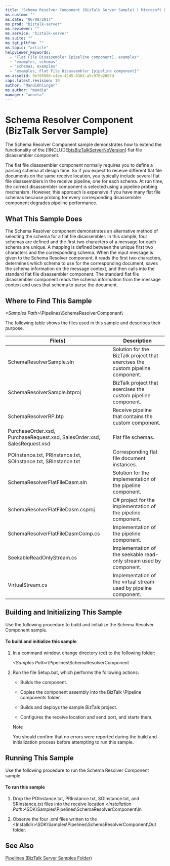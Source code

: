 ```yaml
---
title: "Schema Resolver Component (BizTalk Server Sample) | Microsoft Docs"
ms.custom: ""
ms.date: "06/08/2017"
ms.prod: "biztalk-server"
ms.reviewer: ""
ms.service: "biztalk-server"
ms.suite: ""
ms.tgt_pltfrm: ""
ms.topic: "article"
helpviewer_keywords: 
  - "Flat File Disassembler [pipeline component], examples"
  - "examples, schemas"
  - "schemas, examples"
  - "examples, Flat File Disassembler [pipeline component]"
ms.assetid: 9ef68988-c4ee-42d5-83b5-a5c978b2007d
caps.latest.revision: 10
author: "MandiOhlinger"
ms.author: "mandia"
manager: "anneta"
---
```

# Schema Resolver Component (BizTalk Server Sample)
The Schema Resolver Component sample demonstrates how to extend the functionality of the [!INCLUDE[btsBizTalkServerNoVersion](../includes/btsbiztalkservernoversion-md.md)] flat file disassembler component.  
  
 The flat file disassembler component normally requires you to define a parsing schema at design time. So if you expect to receive different flat file documents on the same receive location, you typically include several flat file disassemblers in the receive pipeline, one for each schema. At run time, the correct disassembler component is selected using a pipeline probing mechanism. However, this approach is expensive if you have many flat file schemas because probing for every corresponding disassembler component degrades pipeline performance.  
  
## What This Sample Does  
 The Schema Resolver component demonstrates an alternative method of selecting the schema for a flat file disassembler. In this sample, four schemas are defined and the first two characters of a message for each schema are unique. A mapping is defined between the unique first two characters and the corresponding schema. When the input message is given to the Schema Resolver component, it reads the first two characters, determines which schema to use for the corresponding document, saves the schema information on the message context, and then calls into the standard flat file disassembler component. The standard flat file disassembler component reads the schema information from the message context and uses that schema to parse the document.  
  
## Where to Find This Sample  
 *\<Samples Path>*\Pipelines\SchemaResolverComponent\  
  
 The following table shows the files used in this sample and describes their purpose.  
  
|File(s)|Description|  
|---------------|-----------------|  
|SchemaResolverSample.sln|Solution for the BizTalk project that exercises the custom pipeline component.|  
|SchemaResolverSample.btproj|BizTalk project that exercises the custom pipeline component.|  
|SchemaResolverRP.btp|Receive pipeline that contains the custom component.|  
|PurchaseOrder.xsd, PurchaseRequest.xsd, SalesOrder.xsd, SalesRequest.xsd|Flat file schemas.|  
|POInstance.txt, PRInstance.txt, SOInstance.txt, SRInstance.txt|Corresponding flat file document instances.|  
|SchemaResolverFlatFileDasm.sln|Solution for the implementation of the pipeline component.|  
|SchemaResolverFlatFileDasm.csproj|C# project for the implementation of the pipeline component.|  
|SchemaResolverFlatFileDasmComp.cs|Implementation of the pipeline component.|  
|SeekableReadOnlyStream.cs|Implementation of the seekable read-only stream used by component.|  
|VirtualStream.cs|Implementation of the virtual stream used by pipeline component.|  
  
## Building and Initializing This Sample  
 Use the following procedure to build and initialize the Schema Resolver Component sample.  
  
#### To build and initialize this sample  
  
1.  In a command window, change directory (cd) to the following folder:  
  
     *\<Samples Path>*\Pipelines\SchemaResolverComponent  
  
2.  Run the file Setup.bat, which performs the following actions:  
  
    -   Builds the component.  
  
    -   Copies the component assembly into the BizTalk \Pipeline components folder.  
  
    -   Builds and deploys the sample BizTalk project.  
  
    -   Configures the receive location and send port, and starts them.  
  
    > [!NOTE]
    >  You should confirm that no errors were reported during the build and initialization process before attempting to run this sample.  
  
## Running This Sample  
 Use the following procedure to run the Schema Resolver Component sample.  
  
#### To run this sample  
  
1.  Drop the POInstance.txt, PRInstance.txt, SOInstance.txt, and SRInstance.txt files into the receive location \<*Installation Path*>\SDK\Samples\Pipelines\SchemaResolverComponent\In  
  
2.  Observe the four .xml files written to the \<Installdir>\SDK\Samples\Pipelines\SchemaResolverComponent\Out folder.  
  
## See Also  
 [Pipelines (BizTalk Server Samples Folder)](../core/pipelines-biztalk-server-samples-folder.md)
